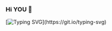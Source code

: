 ### Hi YOU 👋


[![Typing SVG](https://readme-typing-svg.demolab.com?font=Fira+Code&pause=1000&color=0EF780&width=435&lines=Welcome+to+my+GitHub+(%40mychelantonacio)!)](https://git.io/typing-svg)



<!--
**mychelantonacio/mychelantonacio** is a ✨ _special_ ✨ repository because its `README.md` (this file) appears on your GitHub profile.

Here are some ideas to get you started:

- 🔭 I’m currently working on ...
- 🌱 I’m currently learning ...
- 👯 I’m looking to collaborate on ...
- 🤔 I’m looking for help with ...
- 💬 Ask me about ...
- 📫 How to reach me: ...
- 😄 Pronouns: ...
- ⚡ Fun fact: ...
-->

